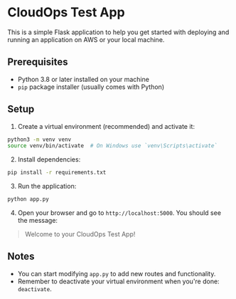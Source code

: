 # CloudOps Test App

This is a simple Flask application to help you get started with deploying and running an application on AWS or your local machine.

## Prerequisites

- Python 3.8 or later installed on your machine
- `pip` package installer (usually comes with Python)

## Setup

1. Create a virtual environment (recommended) and activate it:

```bash
python3 -m venv venv
source venv/bin/activate  # On Windows use `venv\Scripts\activate`
```

2. Install dependencies:

```bash
pip install -r requirements.txt
```

3. Run the application:

```bash
python app.py
```

4. Open your browser and go to `http://localhost:5000`. You should see the message:

> Welcome to your CloudOps Test App!

## Notes

- You can start modifying `app.py` to add new routes and functionality.
- Remember to deactivate your virtual environment when you're done: `deactivate`.
